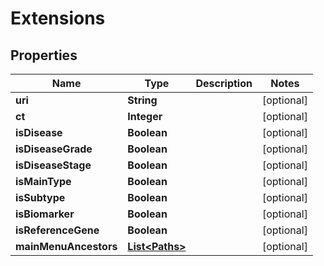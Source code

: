 

# Extensions


## Properties

| Name | Type | Description | Notes |
|------------ | ------------- | ------------- | -------------|
|**uri** | **String** |  |  [optional] |
|**ct** | **Integer** |  |  [optional] |
|**isDisease** | **Boolean** |  |  [optional] |
|**isDiseaseGrade** | **Boolean** |  |  [optional] |
|**isDiseaseStage** | **Boolean** |  |  [optional] |
|**isMainType** | **Boolean** |  |  [optional] |
|**isSubtype** | **Boolean** |  |  [optional] |
|**isBiomarker** | **Boolean** |  |  [optional] |
|**isReferenceGene** | **Boolean** |  |  [optional] |
|**mainMenuAncestors** | [**List&lt;Paths&gt;**](Paths.md) |  |  [optional] |



